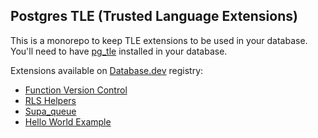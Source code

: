 ## Postgres TLE (Trusted Language Extensions)

This is a monorepo to keep TLE extensions to be used in your database. You'll need to have [pg_tle](https://github.com/aws/pg_tle) installed in your database.

Extensions available on [Database.dev](Database.dev) registry:

- [Function Version Control](https://github.com/mansueli/tle/tree/master/function_vc)
- [RLS Helpers](https://github.com/mansueli/tle/tree/master/rls_helpers)
- [Supa_queue](https://github.com/mansueli/supa_queue)
- [Hello World Example](https://github.com/mansueli/tle/tree/master/hello_world)
